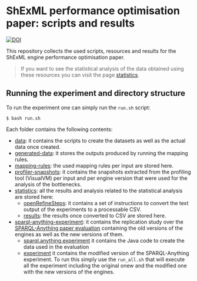 # ShExML performance optimisation paper: scripts and results
[![DOI](https://zenodo.org/badge/751839577.svg)](https://zenodo.org/doi/10.5281/zenodo.10890036)

This repository collects the used scripts, resources and results for the ShExML engine performance optimisation paper.

> If you want to see the statistical analysis of the data obtained using these resources you can visit the page [statistics](statistics).

## Running the experiment and directory structure
To run the experiment one can simply run the `run.sh` script:

```
$ bash run.sh
```

Each folder contains the following contents:

* [data](data): it contains the scripts to create the datasets as well as the actual data once created.
* [generated-data](generated-data): it stores the outputs produced by running the mapping rules.
* [mapping-rules](mapping-rules): the used mapping rules per input are stored here.
* [profiler-snapshots](profiler-snapshots): it contains the snapshots extracted from the profiling tool (VisualVM) per input and per engine version that were used for the analysis of the bottlenecks.
* [statistics](statistics): all the results and analysis related to the statistical analysis are stored here:
    * [openRefineSteps](openRefineSteps): it contains a set of instructions to convert the text output of the experiments to a processable CSV.
    * [results](results): the results once converted to CSV are stored here.
* [sparql-anything-experiment](sparql-anything-experiment): it contains the replication study over the [SPARQL-Anything paper evaluation](https://github.com/SPARQL-Anything/experiments) containing the old versions of the engines as well as the new versions of them.
    * [sparql.anything.experiment](sparql.anything.experiment) it contains the Java code to create the data used in the evaluation
    * [experiment](experiment) it contains the modified version of the SPARQL-Anything experiment. To run this simply use the ```run_all.sh``` that will execute all the experiment including the original onew and the modified one with the new versions of the engines.
